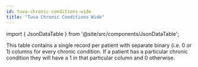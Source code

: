 ```yaml
---
id: tuva-chronic-conditions-wide
title: "Tuva Chronic Conditions Wide"
---
```


import { JsonDataTable } from '@site/src/components/JsonDataTable';

This table contains a single record per patient with separate binary (i.e. 0 or 1) columns for every chronic condition.  If a patient has a particular chronic condition they will have a 1 in that particular column and 0 otherwise.

<JsonDataTable  jsonPath="nodes.model\.tuva_chronic_conditions\.tuva_chronic_conditions__tuva_chronic_conditions_wide.columns"  />
